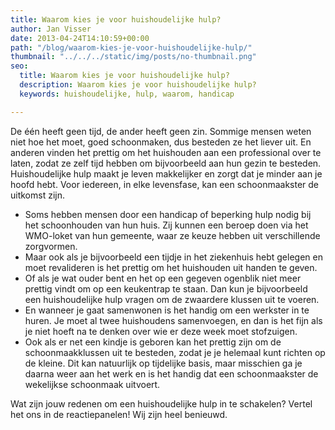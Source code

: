```yaml
---
title: Waarom kies je voor huishoudelijke hulp?
author: Jan Visser
date: 2013-04-24T14:10:59+00:00
path: "/blog/waarom-kies-je-voor-huishoudelijke-hulp/"
thumbnail: "../../../static/img/posts/no-thumbnail.png"
seo:
  title: Waarom kies je voor huishoudelijke hulp?
  description: Waarom kies je voor huishoudelijke hulp?
  keywords: huishoudelijke, hulp, waarom, handicap

---
```

De één heeft geen tijd, de ander heeft geen zin. Sommige mensen weten niet hoe het moet, goed schoonmaken, dus besteden ze het liever uit. En anderen vinden het prettig om het huishouden aan een professional over te laten, zodat ze zelf tijd hebben om bijvoorbeeld aan hun gezin te besteden. Huishoudelijke hulp maakt je leven makkelijker en zorgt dat je minder aan je hoofd hebt. Voor iedereen, in elke levensfase, kan een schoonmaakster de uitkomst zijn.

* Soms hebben mensen door een handicap of beperking hulp nodig bij het schoonhouden van hun huis. Zij kunnen een beroep doen via het WMO-loket van hun gemeente, waar ze keuze hebben uit verschillende zorgvormen. 
* Maar ook als je bijvoorbeeld een tijdje in het ziekenhuis hebt gelegen en moet revalideren is het prettig om het huishouden uit handen te geven.
* Of als je wat ouder bent en het op een gegeven ogenblik niet meer prettig vindt om op een keukentrap te staan. Dan kun je bijvoorbeeld een huishoudelijke hulp vragen om de zwaardere klussen uit te voeren.
* En wanneer je gaat samenwonen is het handig om een werkster in te huren. Je moet al twee huishoudens samenvoegen, en dan is het fijn als je niet hoeft na te denken over wie er deze week moet stofzuigen.
* Ook als er net een kindje is geboren kan het prettig zijn om de schoonmaakklussen uit te besteden, zodat je je helemaal kunt richten op de kleine. Dit kan natuurlijk op tijdelijke basis, maar misschien ga je daarna weer aan het werk en is het handig dat een schoonmaakster de wekelijkse schoonmaak uitvoert.

Wat zijn jouw redenen om een huishoudelijke hulp in te schakelen? Vertel het ons in de reactiepanelen! Wij zijn heel benieuwd.